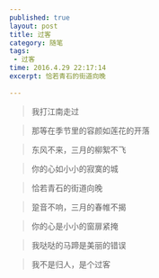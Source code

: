 ```yaml
---
published: true
layout: post
title: 过客
category: 随笔
tags: 
 - 过客
time: 2016.4.29 22:17:14
excerpt: 恰若青石的街道向晚
 
---
```


> 我打江南走过

> 那等在季节里的容颜如莲花的开落

> 东风不来，三月的柳絮不飞

> 你的心如小小的寂寞的城

> 恰若青石的街道向晚

> 跫音不响，三月的春帷不揭

> 你的心是小小的窗扉紧掩

> 我哒哒的马蹄是美丽的错误

> 我不是归人，是个过客

